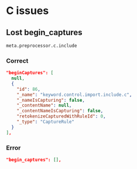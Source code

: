 # C issues

## Lost begin_captures

```bash
meta.preprocessor.c.include
```

### Correct

```json
"beginCaptures": [
  null,
  {
    "id": 86,
    "_name": "keyword.control.import.include.c",
    "_nameIsCapturing": false,
    "_contentName": null,
    "_contentNameIsCapturing": false,
    "retokenizeCapturedWithRuleId": 0,
    "_type": "CaptureRule"
  }
],
```

### Error

```json
"begin_captures": [],
```